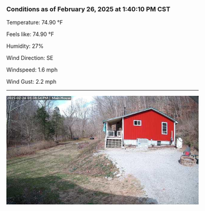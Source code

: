 ### Conditions as of February 26, 2025 at 1:40:10 PM CST 

Temperature: 74.90 &deg;F

Feels like: 74.90 &deg;F

Humidity: 27%

Wind Direction: SE

Windspeed: 1.6 mph

Wind Gust: 2.2 mph

---

<img src="./images/latest.jpeg"/>


